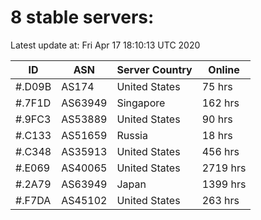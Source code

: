 # 8 stable servers:

Latest update at: Fri Apr 17 18:10:13 UTC 2020

| ID | ASN | Server Country | Online |
| -- | --- | -------------- | ------ |
| #.D09B | AS174 | United States | 75 hrs |
| #.7F1D | AS63949 | Singapore | 162 hrs |
| #.9FC3 | AS53889 | United States | 90 hrs |
| #.C133 | AS51659 | Russia | 18 hrs |
| #.C348 | AS35913 | United States | 456 hrs |
| #.E069 | AS40065 | United States | 2719 hrs |
| #.2A79 | AS63949 | Japan | 1399 hrs |
| #.F7DA | AS45102 | United States | 263 hrs |

